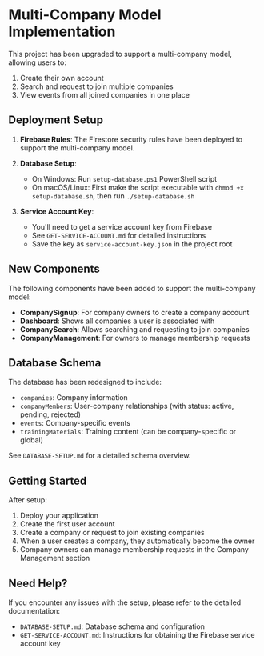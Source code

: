# Multi-Company Model Implementation

This project has been upgraded to support a multi-company model, allowing users to:
1. Create their own account
2. Search and request to join multiple companies
3. View events from all joined companies in one place

## Deployment Setup

1. **Firebase Rules**: The Firestore security rules have been deployed to support the multi-company model.

2. **Database Setup**:
   - On Windows: Run `setup-database.ps1` PowerShell script
   - On macOS/Linux: First make the script executable with `chmod +x setup-database.sh`, then run `./setup-database.sh`

3. **Service Account Key**:
   - You'll need to get a service account key from Firebase
   - See `GET-SERVICE-ACCOUNT.md` for detailed instructions
   - Save the key as `service-account-key.json` in the project root

## New Components

The following components have been added to support the multi-company model:

- **CompanySignup**: For company owners to create a company account
- **Dashboard**: Shows all companies a user is associated with
- **CompanySearch**: Allows searching and requesting to join companies
- **CompanyManagement**: For owners to manage membership requests

## Database Schema

The database has been redesigned to include:

- `companies`: Company information
- `companyMembers`: User-company relationships (with status: active, pending, rejected)
- `events`: Company-specific events
- `trainingMaterials`: Training content (can be company-specific or global)

See `DATABASE-SETUP.md` for a detailed schema overview.

## Getting Started

After setup:

1. Deploy your application
2. Create the first user account 
3. Create a company or request to join existing companies
4. When a user creates a company, they automatically become the owner
5. Company owners can manage membership requests in the Company Management section

## Need Help?

If you encounter any issues with the setup, please refer to the detailed documentation:
- `DATABASE-SETUP.md`: Database schema and configuration
- `GET-SERVICE-ACCOUNT.md`: Instructions for obtaining the Firebase service account key 